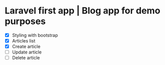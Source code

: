 # Laravel first app | Blog app for demo purposes

- [x] Styling with bootstrap
- [x] Articles list
- [x] Create article
- [ ] Update article
- [ ] Delete article 